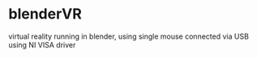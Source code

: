blenderVR
=========

virtual reality running in blender, using single mouse connected via USB using NI VISA driver
